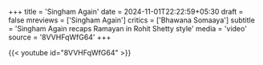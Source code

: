 +++
title = 'Singham Again'
date = 2024-11-01T22:22:59+05:30
draft = false
mreviews = ['Singham Again']
critics = ['Bhawana Somaaya']
subtitle = 'Singham Again recaps Ramayan in Rohit Shetty style'
media = 'video'
source = '8VVHFqWfG64'
+++

{{< youtube id="8VVHFqWfG64" >}}
